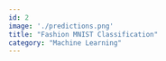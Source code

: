 ```yaml
---
id: 2
image: './predictions.png'
title: "Fashion MNIST Classification"
category: "Machine Learning"
---
```

